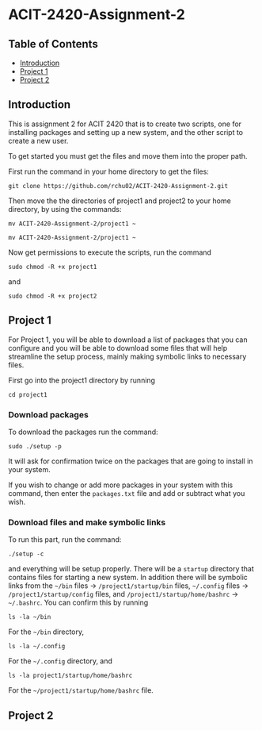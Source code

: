 # ACIT-2420-Assignment-2

## Table of Contents
- [Introduction](#introduction)
- [Project 1](#project-1)
- [Project 2](#project-2)

## Introduction

This is assignment 2 for ACIT 2420 that is to create two scripts, one for installing packages and setting up a new system, and the other script to create a new user.

To get started you must get the files and move them into the proper path.

First run the command in your home directory to get the files:
```
git clone https://github.com/rchu02/ACIT-2420-Assignment-2.git
```
Then move the the directories of project1 and project2 to your home directory, by using the commands:
```
mv ACIT-2420-Assignment-2/project1 ~
```
```
mv ACIT-2420-Assignment-2/project1 ~
```

Now get permissions to execute the scripts, run the command
```
sudo chmod -R +x project1
```
and 
```
sudo chmod -R +x project2
```

## Project 1

For Project 1, you will be able to download a list of packages that you can configure and you will be able to download some files that will help streamline the setup process, mainly making symbolic links to necessary files.

First go into the project1 directory by running
```
cd project1
```
### Download packages
 To download the packages run the command:
```
sudo ./setup -p
```
It will ask for confirmation twice on the packages that are going to install in your system.

If you wish to change or add more packages in your system with this command, then enter the `packages.txt` file and add or subtract what you wish.

### Download files and make symbolic links
To run this part, run the command:
```
./setup -c
```
and everything will be setup properly. There will be a `startup` directory that contains files for starting a new system. In addition there will be symbolic links from the `~/bin` files ->  `/project1/startup/bin` files, `~/.config` files ->  `/project1/startup/config` files, and `/project1/startup/home/bashrc` -> `~/.bashrc`. You can confirm this by running 
```
ls -la ~/bin
```
For the `~/bin` directory, 
```
ls -la ~/.config
```
For the `~/.config` directory, and 
```
ls -la project1/startup/home/bashrc 
```
For the `~/project1/startup/home/bashrc` file.

## Project 2